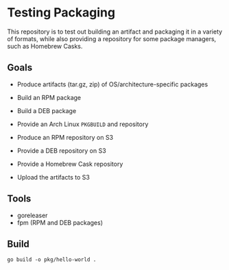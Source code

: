# Testing Packaging

This repository is to test out building an artifact and
packaging it in a variety of formats, while also providing a
repository for some package managers, such as Homebrew Casks.

## Goals

* Produce artifacts (tar.gz, zip) of OS/architecture-specific packages
* Build an RPM package
* Build a DEB package
* Provide an Arch Linux `PKGBUILD` and repository
* Produce an RPM repository on S3
* Provide a DEB repository on S3
* Provide a Homebrew Cask repository

* Upload the artifacts to S3

## Tools

* goreleaser
* fpm (RPM and DEB packages)

## Build

```shell
go build -o pkg/hello-world .
```
